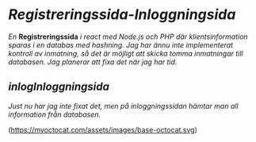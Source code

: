 ﻿# _Registreringssida-Inloggningsida_
_En_ __Registreringssida__ _i react med Node.js och PHP där klientsinformation sparas i en databas med hashning._
_Jag har ännu inte implementerat kontroll av inmatning, så det är möjligt att skicka tomma inmatningar till databasen. Jag planerar att fixa det när jag har tid._

## _inlogInloggningsida_
_Just nu har jag inte fixat det, men på inloggningssidan hämtar man all information från databasen._

(https://myoctocat.com/assets/images/base-octocat.svg)
